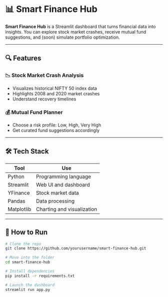 # 📊 Smart Finance Hub

**Smart Finance Hub** is a Streamlit dashboard that turns financial data into insights. You can explore stock market crashes, receive mutual fund suggestions, and (soon) simulate portfolio optimization.

---

## 🔍 Features

### 📉 Stock Market Crash Analysis
- Visualizes historical NIFTY 50 index data
- Highlights 2008 and 2020 market crashes
- Understand recovery timelines

### 💰 Mutual Fund Planner
- Choose a risk profile: Low, High, Very High
- Get curated fund suggestions accordingly

---

## 🛠 Tech Stack

| Tool       | Use                            |
|------------|---------------------------------|
| Python     | Programming language            |
| Streamlit  | Web UI and dashboard            |
| YFinance   | Stock market data               |
| Pandas     | Data processing                 |
| Matplotlib | Charting and visualization      |

---

## 🚀 How to Run

```bash
# Clone the repo
git clone https://github.com/yourusername/smart-finance-hub.git

# Move into the folder
cd smart-finance-hub

# Install dependencies
pip install -r requirements.txt

# Launch the dashboard
streamlit run app.py
